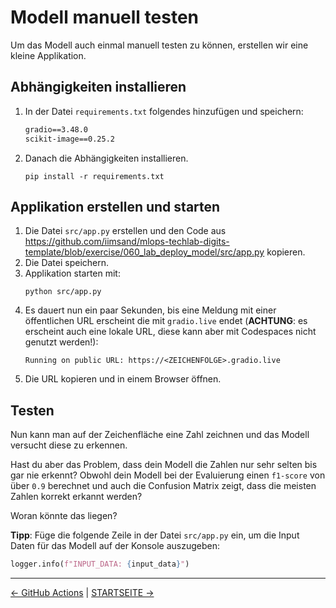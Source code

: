 # Modell manuell testen

Um das Modell auch einmal manuell testen zu können, erstellen wir eine kleine Applikation.

## Abhängigkeiten installieren

1. In der Datei `requirements.txt` folgendes hinzufügen und speichern:
    ```diff
    gradio==3.48.0
    scikit-image==0.25.2
    ```
2. Danach die Abhängigkeiten installieren.
    ```shell
    pip install -r requirements.txt
    ```

## Applikation erstellen und starten

1. Die Datei `src/app.py` erstellen und den Code aus https://github.com/iimsand/mlops-techlab-digits-template/blob/exercise/060_lab_deploy_model/src/app.py kopieren.
1. Die Datei speichern.
1. Applikation starten mit:
    ```shell
    python src/app.py
    ```
1. Es dauert nun ein paar Sekunden, bis eine Meldung mit einer öffentlichen URL erscheint die mit `gradio.live` endet (**ACHTUNG**: es erscheint auch eine lokale URL, diese kann aber mit Codespaces nicht genutzt werden!):
    ```
    Running on public URL: https://<ZEICHENFOLGE>.gradio.live
    ```
1. Die URL kopieren und in einem Browser öffnen.

## Testen

Nun kann man auf der Zeichenfläche eine Zahl zeichnen und das Modell versucht diese zu erkennen.

Hast du aber das Problem, dass dein Modell die Zahlen nur sehr selten bis gar nie erkennt? Obwohl dein Modell bei der Evaluierung einen `f1-score` von über `0.9` berechnet und auch die Confusion Matrix zeigt, dass die meisten Zahlen korrekt erkannt werden?

Woran könnte das liegen?

**Tipp**: Füge die folgende Zeile in der Datei `src/app.py` ein, um die Input Daten für das Modell auf der Konsole auszugeben:
```python
logger.info(f"INPUT_DATA: {input_data}")
```

---

[← GitHub Actions](050_lab_github_actions.md) | [STARTSEITE →](../README.md)
